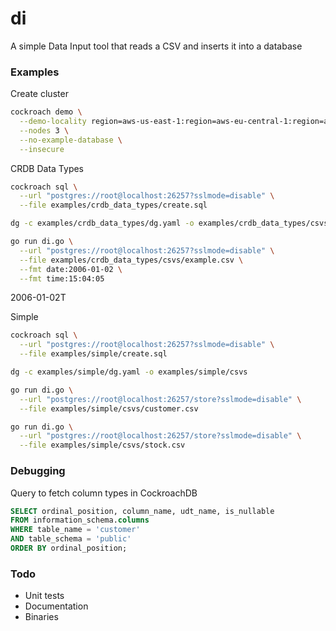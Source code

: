 # di
A simple Data Input tool that reads a CSV and inserts it into a database

### Examples

Create cluster

``` sh
cockroach demo \
  --demo-locality region=aws-us-east-1:region=aws-eu-central-1:region=aws-ap-southeast-1 \
  --nodes 3 \
  --no-example-database \
  --insecure
```

CRDB Data Types

``` sh
cockroach sql \
  --url "postgres://root@localhost:26257?sslmode=disable" \
  --file examples/crdb_data_types/create.sql

dg -c examples/crdb_data_types/dg.yaml -o examples/crdb_data_types/csvs

go run di.go \
  --url "postgres://root@localhost:26257?sslmode=disable" \
  --file examples/crdb_data_types/csvs/example.csv \
  --fmt date:2006-01-02 \
  --fmt time:15:04:05
```
2006-01-02T

Simple

``` sh
cockroach sql \
  --url "postgres://root@localhost:26257?sslmode=disable" \
  --file examples/simple/create.sql

dg -c examples/simple/dg.yaml -o examples/simple/csvs

go run di.go \
  --url "postgres://root@localhost:26257/store?sslmode=disable" \
  --file examples/simple/csvs/customer.csv

go run di.go \
  --url "postgres://root@localhost:26257/store?sslmode=disable" \
  --file examples/simple/csvs/stock.csv
```

### Debugging

Query to fetch column types in CockroachDB

``` sql
SELECT ordinal_position, column_name, udt_name, is_nullable
FROM information_schema.columns
WHERE table_name = 'customer'
AND table_schema = 'public'
ORDER BY ordinal_position;
```

### Todo

* Unit tests
* Documentation
* Binaries